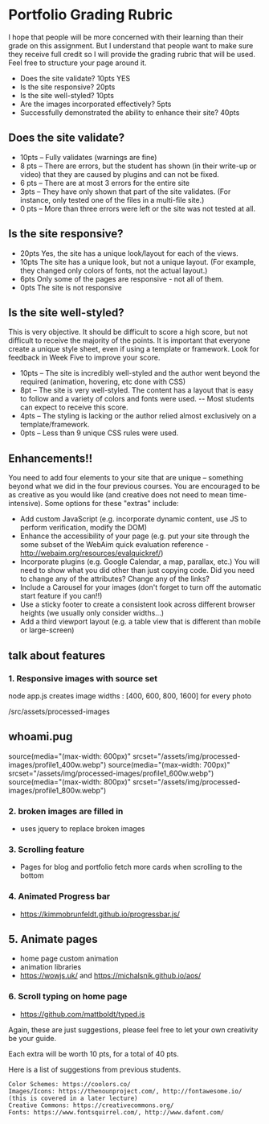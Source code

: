 # Portfolio Grading Rubric

I hope that people will be more concerned with their learning than their grade on this assignment. But I understand that people want to make sure they receive full credit so I will provide the grading rubric that will be used. Feel free to structure your page around it.

- Does the site validate? 10pts YES
- Is the site responsive? 20pts
- Is the site well-styled? 10pts
- Are the images incorporated effectively? 5pts
- Successfully demonstrated the ability to enhance their site? 40pts

## Does the site validate?

- 10pts – Fully validates (warnings are fine)
- 8 pts – There are errors, but the student has shown (in their write-up or video) that they are caused by plugins and can not be fixed.
- 6 pts – There are at most 3 errors for the entire site
- 3pts – They have only shown that part of the site validates. (For instance, only tested one of the files in a multi-file site.)
- 0 pts – More than three errors were left or the site was not tested at all.

## Is the site responsive?

- 20pts Yes, the site has a unique look/layout for each of the views.
- 10pts The site has a unique look, but not a unique layout. (For example, they changed only colors of fonts, not the actual layout.)
- 6pts Only some of the pages are responsive - not all of them.
- 0pts The site is not responsive

## Is the site well-styled?

This is very objective. It should be difficult to score a high score, but not difficult to receive the majority of the points. It is important that everyone create a unique style sheet, even if using a template or framework. Look for feedback in Week Five to improve your score.

- 10pts – The site is incredibly well-styled and the author went beyond the required (animation, hovering, etc done with CSS)
- 8pt – The site is very well-styled. The content has a layout that is easy to follow and a variety of colors and fonts were used. -- Most students can expect to receive this score.
- 4pts – The styling is lacking or the author relied almost exclusively on a template/framework.
- 0pts – Less than 9 unique CSS rules were used.

## Enhancements!!

You need to add four elements to your site that are unique – something beyond what we did in the four previous courses. You are encouraged to be as creative as you would like (and creative does not need to mean time-intensive). Some options for these "extras" include:

- Add custom JavaScript (e.g. incorporate dynamic content, use JS to perform verification, modify the DOM)
- Enhance the accessibility of your page (e.g. put your site through the some subset of the WebAim quick evaluation reference - http://webaim.org/resources/evalquickref/)
- Incorporate plugins (e.g. Google Calendar, a map, parallax, etc.) You will need to show what you did other than just copying code. Did you need to change any of the attributes? Change any of the links?
- Include a Carousel for your images (don't forget to turn off the automatic start feature if you can!!)
- Use a sticky footer to create a consistent look across different browser heights (we usually only consider widths…)
- Add a third viewport layout (e.g. a table view that is different than mobile or large-screen) 

## talk about features

### 1. Responsive images with source set
  node app.js
  creates image widths : [400, 600, 800, 1600] for every photo
  
  /src/assets/processed-images

  whoami.pug
  -----------------------------------------------------------------------------------------
  source(media="(max-width: 600px)" srcset="/assets/img/processed-images/profile1_400w.webp")
  source(media="(max-width: 700px)" srcset="/assets/img/processed-images/profile1_600w.webp")
  source(media="(max-width: 800px)" srcset="/assets/img/processed-images/profile1_800w.webp")

### 2. broken images are filled in
- uses jquery to replace broken images

### 3. Scrolling feature
- Pages for blog and portfolio fetch more cards when scrolling
 to the bottom

### 4. Animated Progress bar
- https://kimmobrunfeldt.github.io/progressbar.js/









## 5. Animate pages 
- home page custom animation 
- animation libraries
- https://wowjs.uk/   and  https://michalsnik.github.io/aos/

### 6. Scroll typing on home page 
- https://github.com/mattboldt/typed.js




Again, these are just suggestions, please feel free to let your own creativity be your guide.

Each extra will be worth 10 pts, for a total of 40 pts.


Here is a list of suggestions from previous students.

    Color Schemes: https://coolors.co/
    Images/Icons: https://thenounproject.com/, http://fontawesome.io/ (this is covered in a later lecture)
    Creative Commons: https://creativecommons.org/
    Fonts: https://www.fontsquirrel.com/, http://www.dafont.com/